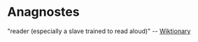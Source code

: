 # Anagnostes

"reader (especially a slave trained to read aloud)" -- [Wiktionary](https://en.wiktionary.org/wiki/anagnostes)

